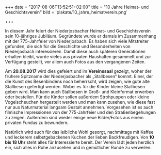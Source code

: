 +++
date = "2017-08-06T13:52:51+02:00"
title = "10 Jahre Heimat- und Geschichtsverein"
bild = 'plakate/10_jahre_heimatverein.png'

+++

In diesem Jahr feiert der Niederjosbacher Heimat– und Geschichtsverein sein 10-jähriges Jubiläum. Gegründete wurde er damals im Zusammenhang mit der 775-Jahrfeier von Niederjosbach. Es haben sich viele Mitstreiter gefunden, die sich für die Geschichte und Besonderheiten von Niederjosbach interessieren. Damit diese auch späteren Generationen erhalten bleibt, wurde vieles aus privaten Haushalten gesammelt und zur Verfügung gestellt, vor allem auch Fotos aus den vergangenen Zeiten.

Am **20.08.2017** wird dies gefeiert und im **Vereinssaal** gezeigt, woher der frühere Spitzname der Niederjosbacher als „Stallbesen“ kommt. Einer, der die Kunst des Besenbindens noch beherrscht, wird zeigen, wie gute alte Stallbesen gefertigt werden. Wobei es für die Kinder kleine Stallbesen geben wird. Man kann auch Stallbesen in Groß- und Kleinformat erwerben oder bestellen. Für die Kinder sollen außerdem Strohpuppen oder kleine Vogelscheuchen hergestellt werden und man kann zusehen, wie diese fast nur aus Naturmaterial langsam Gestalt annehmen. Vorgesehen ist es auch filmische Impressionen von der 775-Jahrfeier und den Straßenbegehungen zu zeigen. Außerdem sind wieder einige neue Bilder/Fotos aus einem privaten Fundus zu bewundern.

Natürlich wird auch für das leibliche Wohl gesorgt, nachmittags mit Kaffee und leckerem selbstgebackenen Kuchen der lieben Backfreudigen. Von **10 bis 18 Uhr** steht alles für Interessierte bereit. Der Verein lädt jeden herzlich ein, sich alles in Ruhe anzusehen und in gemütlicher Runde zu verweilen.